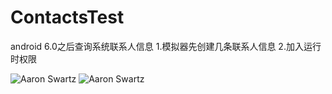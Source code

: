 # ContactsTest
android 6.0之后查询系统联系人信息  1.模拟器先创建几条联系人信息  2.加入运行时权限

![Aaron Swartz](https://raw.githubusercontent.com/zhu6201976/Photos/master/Screenshot_1489234177.png)
![Aaron Swartz](https://raw.githubusercontent.com/zhu6201976/Photos/master/Screenshot_1489234367.png)